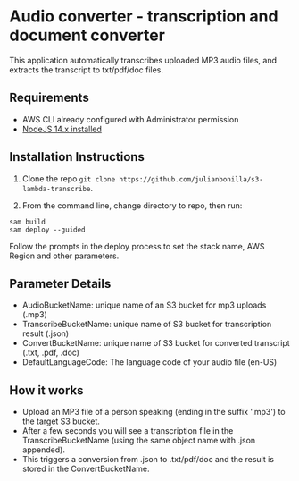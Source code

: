# Audio converter - transcription and document converter

This application automatically transcribes uploaded MP3 audio files, and extracts the transcript to txt/pdf/doc files.

## Requirements

* AWS CLI already configured with Administrator permission
* [NodeJS 14.x installed](https://nodejs.org/en/download/)

## Installation Instructions

1. Clone the repo `git clone https://github.com/julianbonilla/s3-lambda-transcribe`.

1. From the command line, change directory to repo, then run:
```
sam build
sam deploy --guided
```
Follow the prompts in the deploy process to set the stack name, AWS Region and other parameters.

## Parameter Details

* AudioBucketName: unique name of an S3 bucket for mp3 uploads (.mp3)
* TranscribeBucketName: unique name of S3 bucket for transcription result (.json)
* ConvertBucketName: unique name of S3 bucket for converted transcript (.txt, .pdf, .doc)
* DefaultLanguageCode: The language code of your audio file (en-US)

## How it works

* Upload an MP3 file of a person speaking (ending in the suffix '.mp3') to the target S3 bucket.
* After a few seconds you will see a transcription file in the TranscribeBucketName (using the same object name with .json appended).
* This triggers a conversion from .json to .txt/pdf/doc and the result is stored in the ConvertBucketName.

